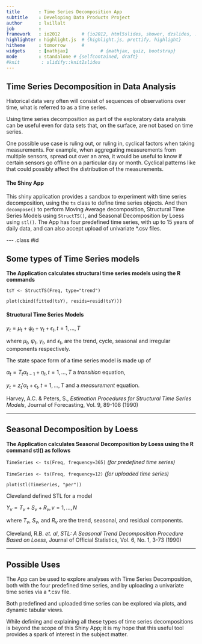 ```yaml
---
title       : Time Series Decomposition App
subtitle    : Developing Data Products Project
author      : lvillalt
job         :
framework   : io2012        # {io2012, html5slides, shower, dzslides, ...}
highlighter : highlight.js  # {highlight.js, prettify, highlight}
hitheme     : tomorrow      # 
widgets     : [mathjax]            # {mathjax, quiz, bootstrap}
mode        : standalone # {selfcontained, draft}
#knit        : slidify::knit2slides
---
```


## Time Series Decomposition in Data Analysis

Historical data very often will consist of sequences of observations over time, what is referred to as a time series.

Using time series decomposition as part of the exploratory data analysis can be useful even for data sets that, on the surface, are not based on time series.

One possible use case is ruling out, or ruling in, cyclical factors when taking measurements. For example, when aggregating measurements from multiple sensors, spread out over an area, it would be useful to know if certain sensors go offline on a particular day or month. Cyclical patterns like that could possibly affect the distribution of the measurements.

#### The Shiny App

This shiny application provides a sandbox to experiment with time series decomposition, using the `ts` class to define time series objects. And then `decompose()` to perform Moving Average decomposition, Structural Time Series Models using `StructTS()`, and Seasonal Decomposition by Loess using `stl()`. The App has four predefined time series, with up to 15 years of daily data, and can also accept upload of univariate *.csv files.

--- .class #id 

## Some types of Time Series models

**The Application calculates structural time series models using the R commands** 

`tsY <- StructTS(Freq, type="trend")`

`plot(cbind(fitted(tsY), resids=resid(tsY)))`

#### Structural Time Series Models

$y_t = \mu {_t} + \psi {_t} + \gamma {_t} + \epsilon {_t}, t = 1,..., T$

where $\mu{_t}$, $\psi {_t}$, $\gamma {_t}$, and $\epsilon {_t}$, are the trend, cycle, seasonal and irregular components respectively.

The state space form of a time series model is made up of

$\alpha_t = T{_t}\alpha_{t - 1} + \eta {_t}, t = 1,..., T$ a *transition* equation,

$y_t = z{_t}'\alpha_{t} + \epsilon {_t}, t = 1,..., T$ and a *measurement* equation.

Harvey, A.C. & Peters, S., *Estimation Procedures for Structural Time
Series Models*, Journal of Forecasting, Vol. 9, 89-108 (1990)

---

## Seasonal Decomposition by Loess

**The Application calculates Seasonal Decomposition by Loess using the R command stl() as follows** 

`TimeSeries <- ts(Freq, frequency=365)` *(for predefined time series)*

`TimeSeries <- ts(Freq, frequency=12)` *(for uploaded time series)*

`plot(stl(TimeSeries, "per"))`

Cleveland defined STL for a model 

$Y_v = T{_v} + S{_v} + R{_v}, v = 1,..., N$

where $T{_v}$, $S{_v}$, and $R{_v}$ are the trend, seasonal, and residual components.

Cleveland, R.B. *et. al*, *STL: A Seasonal Trend Decomposition Procedure Based on Loess*, Journal of Official Statistics, Vol. 6, No. 1, 3-73 (1990)

---

## Possible Uses

The App can be used to explore analyses with Time Series Decomposition, both with the four predefined time series, and by uploading a univariate time series via a *.csv file.

Both predefined and uploaded time series can be explored via plots, and dynamic tabular views.

While defining and explaining all these types of time series decompositions is beyond the scope of this Shiny App; it is my hope that this useful tool provides a spark of interest in the subject matter.

